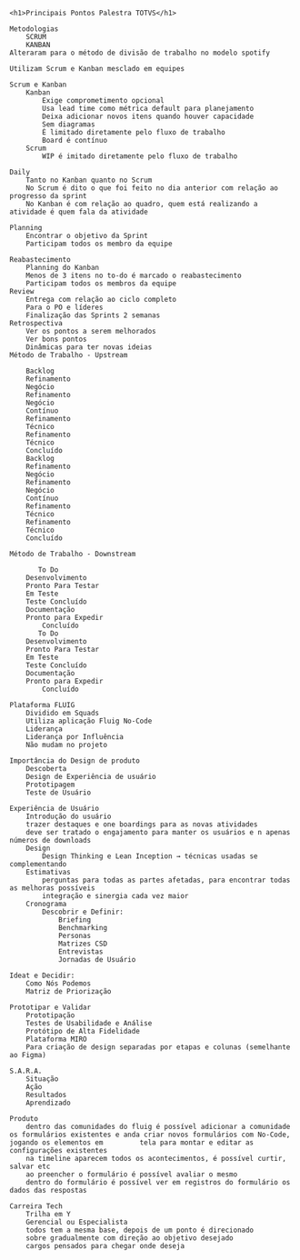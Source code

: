     <h1>Principais Pontos Palestra TOTVS</h1>
	
    Metodologias
        SCRUM
        KANBAN
    Alteraram para o método de divisão de trabalho no modelo spotify
	
    Utilizam Scrum e Kanban mesclado em equipes

    Scrum e Kanban
		Kanban
            Exige comprometimento opcional
            Usa lead time como métrica default para planejamento
            Deixa adicionar novos itens quando houver capacidade
            Sem diagramas
            É limitado diretamente pelo fluxo de trabalho
            Board é contínuo
		Scrum
            WIP é imitado diretamente pelo fluxo de trabalho

    Daily
        Tanto no Kanban quanto no Scrum
        No Scrum é dito o que foi feito no dia anterior com relação ao progresso da sprint
        No Kanban é com relação ao quadro, quem está realizando a atividade é quem fala da atividade

    Planning
        Encontrar o objetivo da Sprint
        Participam todos os membro da equipe
	
    Reabastecimento
        Planning do Kanban
        Menos de 3 itens no to-do é marcado o reabastecimento
        Participam todos os membros da equipe
    Review
        Entrega com relação ao ciclo completo
        Para o PO e líderes
        Finalização das Sprints 2 semanas
    Retrospectiva
        Ver os pontos a serem melhorados
        Ver bons pontos
        Dinâmicas para ter novas ideias
    Método de Trabalho - Upstream
		
        Backlog
        Refinamento
        Negócio
        Refinamento
        Negócio
        Contínuo
        Refinamento
        Técnico
        Refinamento
        Técnico
        Concluído
        Backlog
        Refinamento
        Negócio
        Refinamento
        Negócio
        Contínuo
        Refinamento
        Técnico
        Refinamento
        Técnico
        Concluído

    Método de Trabalho - Downstream
        
           To Do
        Desenvolvimento
        Pronto Para Testar
        Em Teste
        Teste Concluído
        Documentação
        Pronto para Expedir
            Concluído
           To Do
        Desenvolvimento
        Pronto Para Testar
        Em Teste
        Teste Concluído
        Documentação
        Pronto para Expedir
            Concluído

    Plataforma FLUIG
        Dividido em Squads
        Utiliza aplicação Fluig No-Code
        Liderança
        Liderança por Influência
        Não mudam no projeto

    Importância do Design de produto
        Descoberta
        Design de Experiência de usuário
        Prototipagem
        Teste de Usuário

    Experiência de Usuário
        Introdução do usuário
        trazer destaques e one boardings para as novas atividades
        deve ser tratado o engajamento para manter os usuários e n apenas números de downloads
        Design
            Design Thinking e Lean Inception → técnicas usadas se complementando
        Estimativas
            perguntas para todas as partes afetadas, para encontrar todas as melhoras possíveis
            integração e sinergia cada vez maior
        Cronograma
            Descobrir e Definir:
                Briefing
                Benchmarking
                Personas
                Matrizes CSD
                Entrevistas
                Jornadas de Usuário

    Ideat e Decidir:
        Como Nós Podemos 
        Matriz de Priorização

    Prototipar e Validar
        Prototipação
        Testes de Usabilidade e Análise
        Protótipo de Alta Fidelidade
        Plataforma MIRO
        Para criação de design separadas por etapas e colunas (semelhante ao Figma)

    S.A.R.A.
        Situação
        Ação
        Resultados
        Aprendizado

    Produto
        dentro das comunidades do fluig é possível adicionar a comunidade os formulários existentes e anda criar novos formulários com No-Code, jogando os elementos em         tela para montar e editar as configurações existentes
        na timeline aparecem todos os acontecimentos, é possível curtir, salvar etc
        ao preencher o formulário é possível avaliar o mesmo
        dentro do formulário é possível ver em registros do formulário os dados das respostas

    Carreira Tech
        Trilha em Y
        Gerencial ou Especialista
        todos tem a mesma base, depois de um ponto é direcionado
        sobre gradualmente com direção ao objetivo desejado
        cargos pensados para chegar onde deseja

